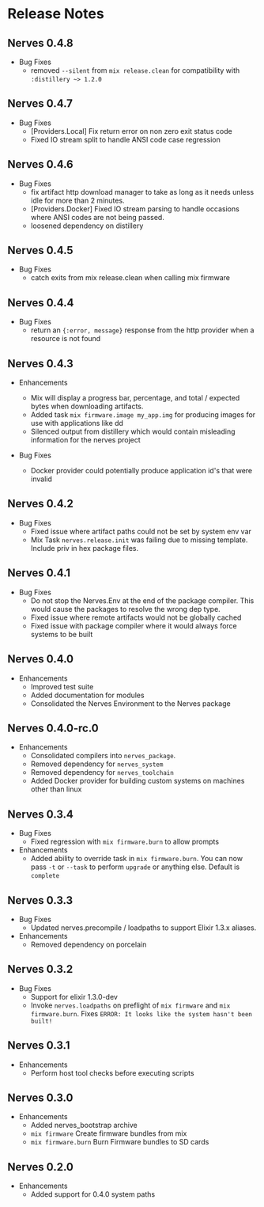 # Release Notes

## Nerves 0.4.8
* Bug Fixes
  * removed `--silent` from `mix release.clean` for compatibility with `:distillery ~> 1.2.0`

## Nerves 0.4.7
* Bug Fixes
  * [Providers.Local] Fix return error on non zero exit status code
  * Fixed IO stream split to handle ANSI code case regression

## Nerves 0.4.6
* Bug Fixes
  * fix artifact http download manager to take as long as it needs unless idle for more than 2 minutes.
  * [Providers.Docker] Fixed IO stream parsing to handle occasions where ANSI codes are not being passed.
  * loosened dependency on distillery


## Nerves 0.4.5
* Bug Fixes
  * catch exits from mix release.clean when calling mix firmware

## Nerves 0.4.4
* Bug Fixes
  * return an `{:error, message}` response from the http provider when a resource is not found

## Nerves 0.4.3
* Enhancements
  * Mix will display a progress bar, percentage, and total / expected bytes when downloading artifacts.
  * Added task `mix firmware.image my_app.img` for producing images for use with applications like dd
  * Silenced output from distillery which would contain misleading information for the nerves project

* Bug Fixes
  * Docker provider could potentially produce application id's that were invalid


## Nerves 0.4.2
* Bug Fixes
  * Fixed issue where artifact paths could not be set by system env var
  * Mix Task `nerves.release.init` was failing due to missing template. Include priv in hex package files.

## Nerves 0.4.1
* Bug Fixes
  * Do not stop the Nerves.Env at the end of the package compiler. This would cause the packages to resolve the wrong dep type.
  * Fixed issue where remote artifacts would not be globally cached
  * Fixed issue with package compiler where it would always force systems to be built

## Nerves 0.4.0
* Enhancements
  * Improved test suite
  * Added documentation for modules
  * Consolidated the Nerves Environment to the Nerves package

## Nerves 0.4.0-rc.0
* Enhancements
  * Consolidated compilers into `nerves_package`.
  * Removed dependency for `nerves_system`
  * Removed dependency for `nerves_toolchain`
  * Added Docker provider for building custom systems on machines other than linux

## Nerves 0.3.4
* Bug Fixes
  * Fixed regression with `mix firmware.burn` to allow prompts
* Enhancements
  * Added ability to override task in `mix firmware.burn`. You can now pass `-t` or `--task` to perform `upgrade` or anything else. Default is `complete`

## Nerves 0.3.3
* Bug Fixes
  * Updated nerves.precompile / loadpaths to support Elixir 1.3.x aliases.
* Enhancements
  * Removed dependency on porcelain

## Nerves 0.3.2
* Bug Fixes
  * Support for elixir 1.3.0-dev
  * Invoke `nerves.loadpaths` on preflight of `mix firmware` and `mix firmware.burn`. Fixes `ERROR: It looks like the system hasn't been built!`

## Nerves 0.3.1
* Enhancements
  * Perform host tool checks before executing scripts

## Nerves 0.3.0
* Enhancements
  * Added nerves_bootstrap archive
  * `mix firmware` Create firmware bundles from mix
  * `mix firmware.burn` Burn Firmware bundles to SD cards

## Nerves 0.2.0
* Enhancements
  * Added support for 0.4.0 system paths
